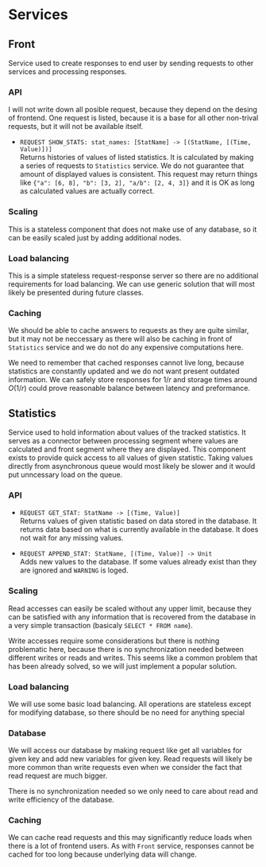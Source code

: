 Services
===============================================================================

Front
-------------------------------------------------------------------------------

Service used to create responses to end user by sending requests to other services and processing responses. 


### API

I will not write down all posible request, because they depend on the desing of frontend. One request is listed, because it is a base for all other non-trival requests, but it will not be available itself. 

- `REQUEST SHOW_STATS: stat_names: [StatName] -> [(StatName, [(Time, Value)])]`  
Returns histories of values of listed statistics. It is calculated by making a series of requests to `Statistics` service. We do not guarantee that amount of displayed values is consistent. This request may return things like `{"a": [6, 8], "b": [3, 2], "a/b": [2, 4, 3]}` and it is OK as long as calculated values are actually correct. 


### Scaling

This is a stateless component that does not make use of any database, so it can be easily scaled just by adding additional nodes.  


### Load balancing

This is a simple stateless request-response server so there are no additional requirements for load balancing. We can use generic solution that will most likely be presented during future classes. 


### Caching

We should be able to cache answers to requests as they are quite similar, but it may not be neccessary as there will also be caching in front of `Statistics` service and we do not do any expensive computations here. 

We need to remember that cached responses cannot live long, because statistics are constantly updated and we do not want present outdated information. We can safely store responses for $1/r$ and storage times around $O(1/r)$ could prove reasonable balance between latency and preformance. 



Statistics
-------------------------------------------------------------------------------

Service used to hold information about values of the tracked statistics. It serves as a connector between processing segment where values are calculated and front segment where they are displayed. This component exists to provide quick access to all values of given statistic. Taking values directly from asynchronous queue would most likely be slower and it would put unncessary load on the queue.  


### API

- `REQUEST GET_STAT: StatName -> [(Time, Value)]`  
Returns values of given statistic based on data stored in the database. It returns data based on what is currently available in the database. It does not wait for any missing values. 

- `REQUEST APPEND_STAT: StatName, [(Time, Value)] -> Unit`  
Adds new values to the database. If some values already exist than they are ignored and `WARNING` is loged.


### Scaling

Read accesses can easily be scaled without any upper limit, because they can be satisfied with any information that is recovered from the database in a very simple transaction (basicaly `SELECT * FROM name`). 

Write accesses require some considerations but there is nothing problematic here, because there is no synchronization needed between different writes or reads and writes. This seems like a common problem that has been already solved, so we will just implement a popular solution. 


### Load balancing

We will use some basic load balancing. All operations are stateless except for modifying database, so there should be no need for anything special


### Database

We will access our database by making request like get all variables for given key and add new variables for given key. Read requests will likely be more common than write requests even when we consider the fact that read request are much bigger. 

There is no synchronization needed so we only need to care about read and write efficiency of the database. 


### Caching

We can cache read requests and this may significantly reduce loads when there is a lot of frontend users. As with `Front` service, responses cannot be cached for too long because underlying data will change.  

